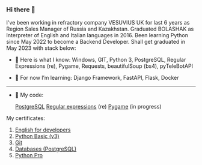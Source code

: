 ### Hi there 👋

I've been working in refractory company VESUVIUS UK for last 6 years as Region Sales Manager of Russia and Kazakhstan.
Graduated BOLASHAK as Interpreter of English and Italian languages in 2016.
Been learning Python since May 2022 to become a Backend Developer. Shall get graduated in May 2023 with stack below:

- 🔭 Here is what I know:
Windows, GIT, Python 3, PostgreSQL, Regular Expressions (re), Pygame, Requests, beautifulSoup (bs4), pyTeleBotAPI

- 🌱 For now I’m learning:
Django Framework, FastAPI, Flask, Docker

---

- 💬 My code:

  [PostgreSQL](https://github.com/JohnnyLao/3-Databases)
  [Regular expressions](https://github.com/JohnnyLao/4-Pro_Python/tree/main/HW2) (re) 
  [Pygame](https://github.com/JohnnyLao/Project_Pygame_2) (in progress)

My certificates:
1) [English for developers](https://github.com/JohnnyLao/Cerfiticates/blob/main/English.pdf)
2) [Python Basic (v3)](https://github.com/JohnnyLao/Cerfiticates/blob/main/1_Python_3.pdf)
3) [Git](https://github.com/JohnnyLao/Cerfiticates/blob/main/2_Git.pdf)
4) [Databases (PostgreSQL)](https://github.com/JohnnyLao/Cerfiticates/blob/main/3_Databases.pdf)
5) [Python Pro](https://github.com/JohnnyLao/Cerfiticates/blob/main/4_Pro_Python.pdf)
